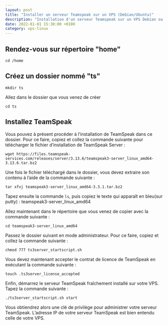```yaml
---
layout: post
title: "Installer un serveur Teamspeak sur un VPS (Debian/Ubuntu)"
description: "Installation d'un serveur Teamspeak sur un VPS Debian ou Ubuntu"
date: 2022-01-01 15:30:00 +0100
category: vps-linux
---
```


## Rendez-vous sur répertoire "home"

```cd /home```

## Créez un dossier nommé "ts"

```mkdir ts```

Allez dans le dossier que vous venez de créer 

```cd ts```

## Installez TeamSpeak

Vous pouvez à présent procéder à l’installation de TeamSpeak dans ce dossier. Pour ce faire, copiez et collez la commande suivante pour télécharger le fichier d’installation de TeamSpeak Server :

```wget https://files.teamspeak-services.com/releases/server/3.13.6/teamspeak3-server_linux_amd64-3.13.6.tar.bz2```

Une fois le fichier téléchargé dans le dossier, vous devez extraire son contenu à l’aide de la commande suivante :

```tar xfvj teamspeak3-server_linux_amd64-3.3.1.tar.bz2```

 Tapez ensuite la commande `ls`, puis copiez le texte qui apparaît en bleu(sur putty) : teamspeak3-server_linux_amd64
 
 Allez maintenant dans le répertoire que vous venez de copier avec la commande suivante :
 
 ```cd teamspeak3-server_linux_amd64```
 
 Passez le dossier suivant en mode administrateur. Pour ce faire, copiez et collez la commande suivante :
 
 ```chmod 777 ts3server_startscript.sh```
 
 Vous devez maintenant accepter le contrat de licence de TeamSpeak en exécutant la commande suivante :
 
 ```touch .ts3server_license_accepted```
 
 Enfin, démarrez le serveur TeamSpeak fraîchement installé sur votre VPS. Tapez la commande suivante :
 
 ```./ts3server_startscript.sh start```
 
 Vous obtiendrez alors une clé de privilège pour administrer votre serveur TeamSpeak. L’adresse IP de votre serveur TeamSpeak est bien entendu celle de votre VPS.
 
 
